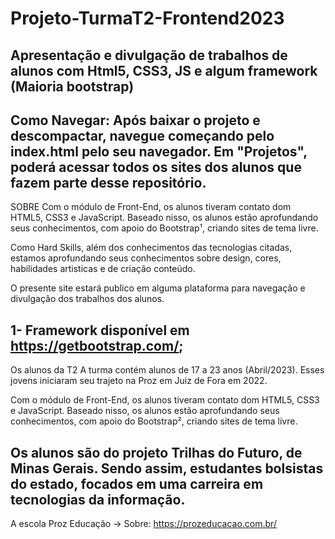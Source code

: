 # Projeto-TurmaT2-Frontend2023
 Apresentação e divulgação de trabalhos de alunos com Html5, CSS3, JS e algum framework (Maioria bootstrap)
 ----------------------------------
 Como Navegar:
 Após baixar o projeto e descompactar, navegue começando pelo index.html pelo seu navegador. Em "Projetos", poderá acessar todos os sites dos alunos que fazem parte desse repositório.
 ----------------------------------
 SOBRE 
 Com o módulo de Front-End, os alunos tiveram contato dom HTML5, CSS3 e JavaScript. Baseado nisso, os alunos estão aprofundando seus conhecimentos, com apoio do Bootstrap¹, criando sites de tema livre.

 Como Hard Skills, além dos conhecimentos das tecnologias citadas, estamos aprofundando seus conhecimentos sobre design, cores, habilidades artisticas e de criação conteúdo.

 O presente site estará publico em alguma plataforma para navegação e divulgação dos trabalhos dos alunos.

 1- Framework disponível em https://getbootstrap.com/;
--------------------------------------------

 Os alunos da T2 
 A turma contém alunos de 17 a 23 anos (Abril/2023). Esses jovens iniciaram seu trajeto na Proz em Juiz de Fora em 2022.

 Com o módulo de Front-End, os alunos tiveram contato dom HTML5, CSS3 e JavaScript. Baseado nisso, os alunos estão aprofundando seus conhecimentos, com apoio do Bootstrap², criando sites de tema livre.

 Os alunos são do projeto Trilhas do Futuro, de Minas Gerais. Sendo assim, estudantes bolsistas do estado, focados em uma carreira em tecnologias da informação.
--------------------------------------------

 A escola Proz Educação -> Sobre: https://prozeducacao.com.br/